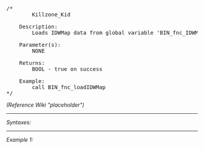 <pre>/*
		Killzone_Kid

	Description:
		Loads IDWMap data from global variable 'BIN_fnc_IDWMap_saveData' into extension

	Parameter(s):
		NONE

	Returns:
		BOOL - true on success
		
	Example:
		call BIN_fnc_loadIDWMap
*/</pre>

*(Reference Wiki "placeholder")*


---
*Syntaxes:*

<!-- [] call `BIN_fnc_loadIDWMap` -->

---
*Example 1:*

<!-- 
```sqf
[] call BIN_fnc_loadIDWMap;
``` -->
